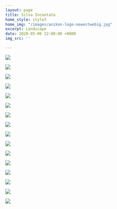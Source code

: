 ```yaml
---
layout: page
title: Silva Incantata
home_style: style3
home_img: "/images/anikon-logo-newestwebig.jpg"
excerpt: Landscape
date: 2020-05-06 22:00:00 +0000
img_src: ''

---
```

![](/images/01_SILVA-INCANTATA.jpg)

![](/images/02_SILVA-INCANTATA.jpg)

![](/images/03_SILVA-INCANTATA.jpg)

![](/images/04_SILVA-INCANTATA.jpg)

![](/images/05_SILVA-INCANTATA.jpg)

![](/images/06_SILVA-INCANTATA.jpg)

![](/images/07_SILVA-INCANTATA.jpg)

![](/images/08_SILVA-INCANTATA.jpg)

![](/images/09_SILVA-INCANTATA.jpg)

![](/images/10_SILVA-INCANTATA.jpg)

![](/images/11_SILVA-INCANTATA.jpg)

![](/images/12_SILVA-INCANTATA.jpg)

![](/images/13_SILVA-INCANTATA.jpg)

![](/images/14_SILVA-INCANTATA.jpg)

![](/images/15_SILVA-INCANTATA.jpg)

![](/images/16_SILVA-INCANTATA.jpg)